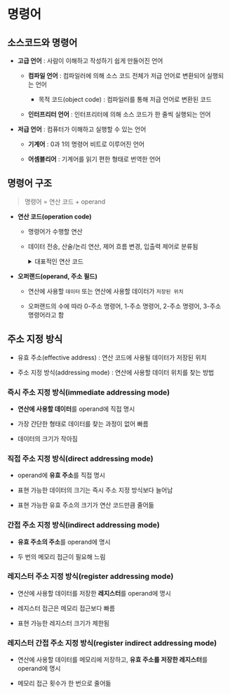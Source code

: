 # 명령어

## 소스코드와 명령어

- **고급 언어** : 사람이 이해하고 작성하기 쉽게 만들어진 언어
  
  - **컴파일 언어** : 컴파일러에 의해 소스 코드 전체가 저급 언어로 변환되어 실행되는 언어
    
    - 목적 코드(object code) : 컴파일러를 통해 저급 언어로 변환된 코드
  
  - **인터프리터 언어** : 인터프리터에 의해 소스 코드가 한 줄씩 실행되는 언어

- **저급 언어** : 컴퓨터가 이해하고 실행할 수 있는 언어
  
  - **기계어** : 0과 1의 명령어 비트로 이루어진 언어
  
  - **어셈블리어** : 기계어를 읽기 편한 형태로 번역한 언어

## 명령어 구조

> 명령어 = 연산 코드 + operand

- **연산 코드(operation code)**
  
  - 명령어가 수행할 연산
  
  - 데이터 전송, 산술/논리 연산, 제어 흐름 변경, 입출력 제어로 분류됨
    
    <details>
    <summary>대표적인 연산 코드</summary>
    1. 데이터 전송 : MOVE, STORE, LOAD(FETCH), PUSH, POP <br>
    2. 산술/논리 연산 : ADD/SUBSTRACT/MULTIPLY/DIVIDE, INCREMENT/DECREMENT, AND/OR/NOT, COMPARE <br>
    3. 제어 흐름 변경 : JUMP, CONDITINOAL JUMP, HALT, CALL, RETURN <br>
    4. 입출력 제어 : READ(INPUT), WRITE(OUTPUT), START IO, TEST IO <br>
    </details>
    
    </details>
    
    </details>

- **오퍼랜드(operand, 주소 필드)**
  
  - 연산에 사용할 `데이터` 또는 연산에 사용할 데이터가 `저장된 위치`
  
  - 오퍼랜드의 수에 따라 0-주소 명령어, 1-주소 명령어, 2-주소 명령어, 3-주소 명령어라고 함

## 주소 지정 방식

- 유효 주소(effective address) : 연산 코드에 사용될 데이터가 저장된 위치

- 주소 지정 방식(addressing mode) : 연산에 사용할 데이터 위치를 찾는 방법

### 즉시 주소 지정 방식(immediate addressing mode)

- **연산에 사용할 데이터**를 operand에 직접 명시

- 가장 간단한 형태로 데이터를 찾는 과정이 없어 빠름

- 데이터의 크기가 작아짐

### 직접 주소 지정 방식(direct addressing mode)

- operand에 **유효 주소**를 직접 명시

- 표현 가능한 데이터의 크기는 즉시 주소 지정 방식보다 늘어남

- 표현 가능한 유효 주소의 크기가 연산 코드만큼 줄어듦

### 간접 주소 지정 방식(indirect addressing mode)

- **유효 주소의 주소**를 operand에 명시

- 두 번의 메모리 접근이 필요해 느림

### 레지스터 주소 지정 방식(register addressing mode)

- 연산에 사용할 데이터를 저장한 **레지스터**를 operand에 명시

- 레지스터 접근은 메모리 접근보다 빠름

- 표현 가능한 레지스터 크기가 제한됨

### 레지스터 간접 주소 지정 방식(register indirect addressing mode)

- 연산에 사용할 데이터를 메모리에 저장하고, **유효 주소를 저장한 레지스터**를 operand에 명시

- 메모리 접근 횟수가 한 번으로 줄어듦
